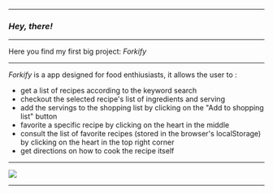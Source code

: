 

               
***
 ###                        _Hey, there!_
***

Here you find my first big project: _Forkify_

***

_Forkify_ is a app designed for food enthiusiasts, it allows the user to :

* get a list of recipes according to the keyword search
* checkout the selected recipe's list of ingredients and serving
* add the servings to the shopping list by clicking on the "Add to shopping list" button
* favorite a specific recipe by clicking on the heart in the middle
* consult the list of favorite recipes (stored in the browser's localStorage) by clicking on the heart in the top right corner
* get directions on how to cook the recipe itself

***
![](https://anuskasampedro.com/img/forky.png)

***
